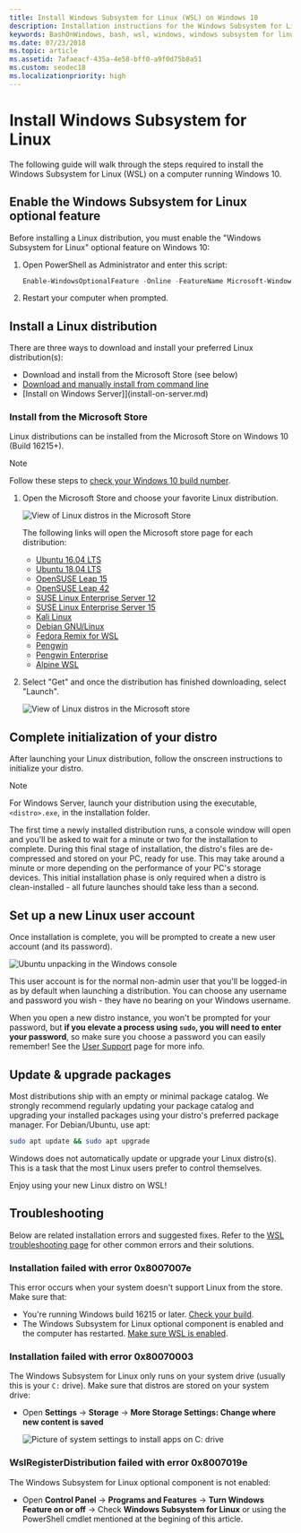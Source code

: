 ```yaml
---
title: Install Windows Subsystem for Linux (WSL) on Windows 10
description: Installation instructions for the Windows Subsystem for Linux on Windows 10.
keywords: BashOnWindows, bash, wsl, windows, windows subsystem for linux, windowssubsystem, ubuntu, debian, suse, windows 10, install
ms.date: 07/23/2018
ms.topic: article
ms.assetid: 7afaeacf-435a-4e58-bff0-a9f0d75b8a51
ms.custom: seodec18
ms.localizationpriority: high
---
```


# Install Windows Subsystem for Linux

The following guide will walk through the steps required to install the Windows Subsystem for Linux (WSL) on a computer running Windows 10. 

## Enable the Windows Subsystem for Linux optional feature

Before installing a Linux distribution, you must enable the "Windows Subsystem for Linux" optional feature on Windows 10:

1. Open PowerShell as Administrator and enter this script:
    ```powershell
    Enable-WindowsOptionalFeature -Online -FeatureName Microsoft-Windows-Subsystem-Linux
    ```

2. Restart your computer when prompted.


## Install a Linux distribution

There are three ways to download and install your preferred Linux distribution(s):

- Download and install from the Microsoft Store (see below)
- [Download and manually install from command line](install-manual.md)
- [Install on Windows Server]](install-on-server.md)

### Install from the Microsoft Store

Linux distributions can be installed from the Microsoft Store on Windows 10 (Build 16215+). 

> [!NOTE]
> Follow these steps to [check your Windows 10 build number](troubleshooting.md#check-your-build-number). 

1. Open the Microsoft Store and choose your favorite Linux distribution.

    ![View of Linux distros in the Microsoft Store](media/store.png)

    The following links will open the Microsoft store page for each distribution:

    * [Ubuntu 16.04 LTS](https://www.microsoft.com/store/apps/9pjn388hp8c9)
    * [Ubuntu 18.04 LTS](https://www.microsoft.com/store/apps/9N9TNGVNDL3Q)
    * [OpenSUSE Leap 15](https://www.microsoft.com/store/apps/9n1tb6fpvj8c)
    * [OpenSUSE Leap 42](https://www.microsoft.com/store/apps/9njvjts82tjx)
    * [SUSE Linux Enterprise Server 12](https://www.microsoft.com/store/apps/9p32mwbh6cns)
    * [SUSE Linux Enterprise Server 15](https://www.microsoft.com/store/apps/9pmw35d7fnlx)
    * [Kali Linux](https://www.microsoft.com/store/apps/9PKR34TNCV07)
    * [Debian GNU/Linux](https://www.microsoft.com/store/apps/9MSVKQC78PK6)
    * [Fedora Remix for WSL](https://www.microsoft.com/store/apps/9n6gdm4k2hnc)
    * [Pengwin](https://www.microsoft.com/store/apps/9NV1GV1PXZ6P)
    * [Pengwin Enterprise](https://www.microsoft.com/store/apps/9N8LP0X93VCP)
    * [Alpine WSL](https://www.microsoft.com/store/apps/9p804crf0395)

1. Select "Get" and once the distribution has finished downloading, select "Launch". 

    ![View of Linux distros in the Microsoft store](media/UbuntuStore.png)

## Complete initialization of your distro

After launching your Linux distribution, follow the onscreen instructions to initialize your distro.

> [!NOTE]
> For Windows Server, launch your distribution using the executable, `<distro>.exe`, in the installation folder.

The first time a newly installed distribution runs, a console window will open and you'll be asked to wait for a minute or two for the installation to complete. During this final stage of installation, the distro's files are de-compressed and stored on your PC, ready for use. This may take around a minute or more depending on the performance of your PC's storage devices. This initial installation phase is only required when a distro is clean-installed - all future launches should take less than a second.

## Set up a new Linux user account

Once installation is complete, you will be prompted to create a new user account (and its password). 

![Ubuntu unpacking in the Windows console](media/UbuntuInstall.png)

This user account is for the normal non-admin user that you'll be logged-in as by default when launching a distribution. You can choose any username and password you wish - they have no bearing on your Windows username. 

When you open a new distro instance, you won't be prompted for your password, but **if you elevate a process using `sudo`, you will need to enter your password**, so make sure you choose a password you can easily remember! See the [User Support](user-support.md) page for more info.

## Update & upgrade packages

Most distributions ship with an empty or minimal package catalog. We strongly recommend regularly updating your package catalog and upgrading your installed packages using your distro's preferred package manager. For Debian/Ubuntu, use apt:

```bash
sudo apt update && sudo apt upgrade
```

Windows does not automatically update or upgrade your Linux distro(s). This is a task that the most Linux users prefer to control themselves.

Enjoy using your new Linux distro on WSL! 

## Troubleshooting

Below are related installation errors and suggested fixes. Refer to the [WSL troubleshooting page](troubleshooting.md) for other common errors and their solutions.

### Installation failed with error 0x8007007e

This error occurs when your system doesn't support Linux from the store.  Make sure that:
- You're running Windows build 16215 or later. [Check your build](troubleshooting.md#check-your-build-number).
- The Windows Subsystem for Linux optional component is enabled and the computer has restarted.  [Make sure WSL is enabled](troubleshooting.md#confirm-wsl-is-enabled).

### Installation failed with error 0x80070003

The Windows Subsystem for Linux only runs on your system drive (usually this is your `C:` drive). Make sure that distros are stored on your system drive: 

- Open **Settings** -> **Storage** -> **More Storage Settings: Change where new content is saved**
    
    ![Picture of system settings to install apps on C: drive](media/AppStorage.png)

### WslRegisterDistribution failed with error 0x8007019e

The Windows Subsystem for Linux optional component is not enabled: 

- Open **Control Panel** -> **Programs and Features** -> **Turn Windows Feature on or off** -> Check **Windows Subsystem for Linux** or using the PowerShell cmdlet mentioned at the begining of this article.
                                                                                                